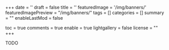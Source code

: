 +++
date = ''
draft = false
title = ''
featuredImage = '/img/banners/'
featuredImagePreview = "/img/banners/"
tags = []
categories = []
summary = ""
enableLastMod = false

toc = true
comments = true
  enable = true
lightgallery = false
license = ""
+++

<!--more-->

TODO